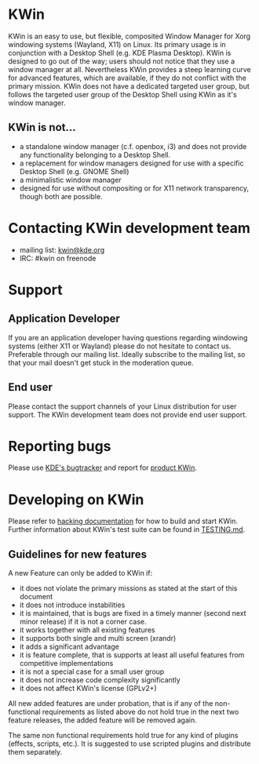 # KWin

KWin is an easy to use, but flexible, composited Window Manager for Xorg windowing systems (Wayland, X11) on Linux. Its primary usage is in conjunction with a Desktop Shell (e.g. KDE Plasma Desktop). KWin is designed to go out of the way; users should not notice that they use a window manager at all. Nevertheless KWin provides a steep learning curve for advanced features, which are available, if they do not conflict with the primary mission. KWin does not have a dedicated targeted user group, but follows the targeted user group of the Desktop Shell using KWin as it's window manager.

## KWin is not...

 * a standalone window manager (c.f. openbox, i3) and does not provide any functionality belonging to a Desktop Shell.
 * a replacement for window managers designed for use with a specific Desktop Shell (e.g. GNOME Shell)
 * a minimalistic window manager
 * designed for use without compositing or for X11 network transparency, though both are possible.

# Contacting KWin development team

 * mailing list: [kwin@kde.org](https://mail.kde.org/mailman/listinfo/kwin)
 * IRC: #kwin on freenode

# Support
## Application Developer
If you are an application developer having questions regarding windowing systems (either X11 or Wayland) please do not hesitate to contact us. Preferable through our mailing list. Ideally subscribe to the mailing list, so that your mail doesn't get stuck in the moderation queue.

## End user
Please contact the support channels of your Linux distribution for user support. The KWin development team does not provide end user support.

# Reporting bugs

Please use [KDE's bugtracker](https://bugs.kde.org) and report for [product KWin](https://bugs.kde.org/enter_bug.cgi?product=kwin).

# Developing on KWin
Please refer to [hacking documentation](HACKING.md) for how to build and start KWin. Further information about KWin's test suite can be found in [TESTING.md](TESTING.md).

## Guidelines for new features

A new Feature can only be added to KWin if:

 * it does not violate the primary missions as stated at the start of this document
 * it does not introduce instabilities
 * it is maintained, that is bugs are fixed in a timely manner (second next minor release) if it is not a corner case.
 * it works together with all existing features
 * it supports both single and multi screen (xrandr)
 * it adds a significant advantage
 * it is feature complete, that is supports at least all useful features from competitive implementations
 * it is not a special case for a small user group
 * it does not increase code complexity significantly
 * it does not affect KWin's license (GPLv2+)

All new added features are under probation, that is if any of the non-functional requirements as listed above do not hold true in the next two feature releases, the added feature will be removed again.

The same non functional requirements hold true for any kind of plugins (effects, scripts, etc.). It is suggested to use scripted plugins and distribute them separately.
